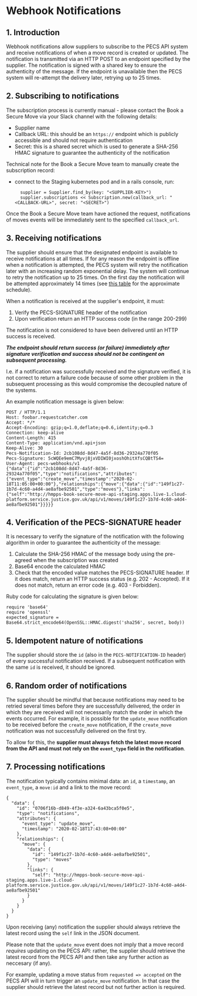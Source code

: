 # Webhook Notifications

## 1. Introduction
Webhook notifications allow suppliers to subscribe to the PECS API system and receive notifications of when a move record is created or updated. The notification is transmitted via an HTTP POST to an endpoint specified by the supplier. The notification is signed with a shared key to ensure the authenticity of the message. If the endpoint is unavailable then the PECS system will re-attempt the delivery later, retrying up to 25 times.


## 2. Subscribing to notifications
The subscription process is currently manual - please contact the Book a Secure Move via your Slack channel with the following details:

* Supplier name
* Callback URL: this should be an `https://` endpoint which is publicly accessible and should not require authentication
* Secret: this is a shared secret which is used to generate a SHA-256 HMAC signature to guarantee the authenticity of the notification

Technical note for the Book a Secure Move team to manually create the subscription record:

* connect to the Staging kubernetes pod and in a rails console, run:

        supplier = Supplier.find_by(key: "<SUPPLIER-KEY>")
        supplier.subscriptions << Subscription.new(callback_url: "<CALLBACK-URL>", secret: "<SECRET>")

Once the Book a Secure Move team have actioned the request, notifications of moves events will be immediately sent to the specified `callback_url`.


## 3. Receiving notifications
The supplier should ensure that the designated endpoint is available to receive notifications at all times. If for any reason the endpoint is offline when a notification is attempted, the PECS system will retry the notification later with an increasing random exponential delay. The system will continue to retry the notification up to 25 times. On the first day the notification will be attempted approximately 14 times (see [this table](https://github.com/mperham/sidekiq/wiki/Error-Handling#automatic-job-retry) for the approximate schedule).

When a notification is received at the supplier's endpoint, it must:

1. Verify the PECS-SIGNATURE header of the notification
2. Upon verification return an HTTP success code (in the range 200-299)

The notification is not considered to have been delivered until an HTTP success is received.

**_The endpoint should return success (or failure) immediately after signature verification and success should not be contingent on subsequent processing._** 

I.e. if a notification was successfully received and the signature verified, it is not correct to return a failure code because of some other problem in the subsequent processing as this would compromise the decoupled nature of the systems.

An example notification message is given below:

    POST / HTTP/1.1
    Host: foobar.requestcatcher.com
    Accept: */*
    Accept-Encoding: gzip;q=1.0,deflate;q=0.6,identity;q=0.3
    Connection: keep-alive
    Content-Length: 415
    Content-Type: application/vnd.api+json
    Keep-Alive: 30
    Pecs-Notification-Id: 2cb108dd-8d47-4a5f-8d36-29324a770f05
    Pecs-Signature: 5cWQEe9emC7Myvj8jxVDIWI0jxoshOhitXfsCQBtTS4=
    User-Agent: pecs-webhooks/v1
    {"data":{"id":"2cb108dd-8d47-4a5f-8d36-29324a770f05","type":"notifications","attributes":{"event_type":"create_move","timestamp":"2020-02-18T11:05:00+00:00"},"relationships":{"move":{"data":{"id":"149f1c27-1b7d-4c60-a4d4-ae8afbe92501","type":"moves"},"links":{"self":"http://hmpps-book-secure-move-api-staging.apps.live-1.cloud-platform.service.justice.gov.uk/api/v1/moves/149f1c27-1b7d-4c60-a4d4-ae8afbe92501"}}}}}


## 4. Verification of the PECS-SIGNATURE header
It is necessary to verify the signature of the notification with the following algorithm in order to guarantee the authenticity of the message:

1. Calculate the SHA-256 HMAC of the message body using the pre-agreed <SECRET> when the subscription was created
2. Base64 encode the calculated HMAC
3. Check that the encoded value matches the PECS-SIGNATURE header. If it does match, return an HTTP success status (e.g. 202 - Accepted). If it does not match, return an error code (e.g. 403 - Forbidden).

Ruby code for calculating the signature is given below:

    require 'base64'
    require 'openssl'
    expected_signature = Base64.strict_encode64(OpenSSL::HMAC.digest('sha256', secret, body))


## 5. Idempotent nature of notifications
The supplier should store the `id` (also in the `PECS-NOTIFICATION-ID` header) of every successful notification received. If a subsequent notification with the same `id` is received, it should be ignored.


## 6. Random order of notifications
The supplier should be mindful that because notifications may need to be retried several times before they are successfully delivered, the order in which they are received will not necessarily match the order in which the events occurred. For example, it is possible for the `update_move` notification to be received before the `create_move` notification, if the `create_move` notification was not successfully delivered on the first try.

To allow for this, the **supplier must always fetch the latest move record from the API and must not rely on the `event_type` field in the notification**.


## 7. Processing notifications
The notification typically contains minimal data: an `id`, a `timestamp`, an `event_type`, a `move:id` and a link to the move record:


    {
      "data": {
        "id": "0706f16b-d849-4f3e-a324-6a43bca5f0e5",
        "type": "notifications",
        "attributes": {
          "event_type": "update_move",
          "timestamp": "2020-02-18T17:43:08+00:00"
        },
        "relationships": {
          "move": {
            "data": {
              "id": "149f1c27-1b7d-4c60-a4d4-ae8afbe92501",
              "type": "moves"
            },
            "links": {
              "self": "http://hmpps-book-secure-move-api-staging.apps.live-1.cloud-platform.service.justice.gov.uk/api/v1/moves/149f1c27-1b7d-4c60-a4d4-ae8afbe92501"
            }
          }
        }
      }
    }


Upon receiving (any) notification the supplier should always retrieve the latest record using the `self` link in the JSON document.

Please note that the `update_move` event does not imply that a move record _requires_ updating on the PECS API: rather, the supplier should retrieve the latest record from the PECS API and then take any further action as neccesary (if any).

For example, updating a move status from `requested => accepted` on the PECS API will in turn trigger an `update_move` notification. In that case the supplier should retrieve the latest record but not further action is required.
